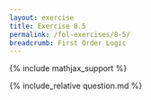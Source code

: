 ```yaml
---
layout: exercise
title: Exercise 8.5
permalink: /fol-exercises/8-5/
breadcrumb: First Order Logic
---
```


{% include mathjax_support %}

<div><i class="arrow-up" data-chapter="fol-exercises" data-exercise="ex_5" data-rating="0"></i></div>
{% include_relative question.md %}
